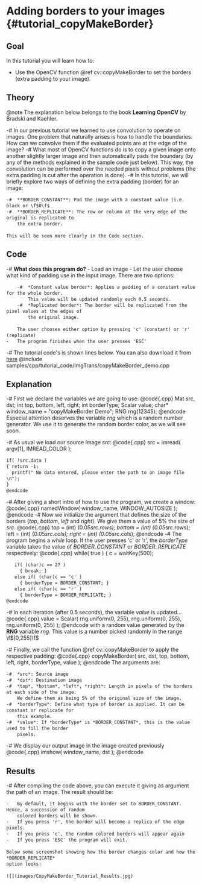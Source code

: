 Adding borders to your images {#tutorial_copyMakeBorder}
=============================

Goal
----

In this tutorial you will learn how to:

-   Use the OpenCV function @ref cv::copyMakeBorder to set the borders (extra padding to your
    image).

Theory
------

@note The explanation below belongs to the book **Learning OpenCV** by Bradski and Kaehler.

-#  In our previous tutorial we learned to use convolution to operate on images. One problem that
    naturally arises is how to handle the boundaries. How can we convolve them if the evaluated
    points are at the edge of the image?
-#  What most of OpenCV functions do is to copy a given image onto another slightly larger image and
    then automatically pads the boundary (by any of the methods explained in the sample code just
    below). This way, the convolution can be performed over the needed pixels without problems (the
    extra padding is cut after the operation is done).
-#  In this tutorial, we will briefly explore two ways of defining the extra padding (border) for an
    image:

    -#  **BORDER_CONSTANT**: Pad the image with a constant value (i.e. black or \f$0\f$
    -#  **BORDER_REPLICATE**: The row or column at the very edge of the original is replicated to
        the extra border.

    This will be seen more clearly in the Code section.

Code
----

-#  **What does this program do?**
    -   Load an image
    -   Let the user choose what kind of padding use in the input image. There are two options:

        -#  *Constant value border*: Applies a padding of a constant value for the whole border.
            This value will be updated randomly each 0.5 seconds.
        -#  *Replicated border*: The border will be replicated from the pixel values at the edges of
            the original image.

        The user chooses either option by pressing 'c' (constant) or 'r' (replicate)
    -   The program finishes when the user presses 'ESC'

-#  The tutorial code's is shown lines below. You can also download it from
    [here](https://github.com/Itseez/opencv/tree/master/samples/cpp/tutorial_code/ImgTrans/copyMakeBorder_demo.cpp)
    @include samples/cpp/tutorial_code/ImgTrans/copyMakeBorder_demo.cpp

Explanation
-----------

-#  First we declare the variables we are going to use:
    @code{.cpp}
    Mat src, dst;
    int top, bottom, left, right;
    int borderType;
    Scalar value;
    char* window_name = "copyMakeBorder Demo";
    RNG rng(12345);
    @endcode
    Especial attention deserves the variable *rng* which is a random number generator. We use it to
    generate the random border color, as we will see soon.

-#  As usual we load our source image *src*:
    @code{.cpp}
    src = imread( argv[1], IMREAD_COLOR );

    if( !src.data )
    { return -1;
      printf(" No data entered, please enter the path to an image file \n");
    }
    @endcode
-#  After giving a short intro of how to use the program, we create a window:
    @code{.cpp}
    namedWindow( window_name, WINDOW_AUTOSIZE );
    @endcode
-#  Now we initialize the argument that defines the size of the borders (*top*, *bottom*, *left* and
    *right*). We give them a value of 5% the size of *src*.
    @code{.cpp}
    top = (int) (0.05*src.rows); bottom = (int) (0.05*src.rows);
    left = (int) (0.05*src.cols); right = (int) (0.05*src.cols);
    @endcode
-#  The program begins a *while* loop. If the user presses 'c' or 'r', the *borderType* variable
    takes the value of *BORDER_CONSTANT* or *BORDER_REPLICATE* respectively:
    @code{.cpp}
    while( true )
     {
       c = waitKey(500);

       if( (char)c == 27 )
         { break; }
       else if( (char)c == 'c' )
         { borderType = BORDER_CONSTANT; }
       else if( (char)c == 'r' )
         { borderType = BORDER_REPLICATE; }
    @endcode
-#  In each iteration (after 0.5 seconds), the variable *value* is updated...
    @code{.cpp}
    value = Scalar( rng.uniform(0, 255), rng.uniform(0, 255), rng.uniform(0, 255) );
    @endcode
    with a random value generated by the **RNG** variable *rng*. This value is a number picked
    randomly in the range \f$[0,255]\f$

-#  Finally, we call the function @ref cv::copyMakeBorder to apply the respective padding:
    @code{.cpp}
    copyMakeBorder( src, dst, top, bottom, left, right, borderType, value );
    @endcode
    The arguments are:

    -#  *src*: Source image
    -#  *dst*: Destination image
    -#  *top*, *bottom*, *left*, *right*: Length in pixels of the borders at each side of the image.
        We define them as being 5% of the original size of the image.
    -#  *borderType*: Define what type of border is applied. It can be constant or replicate for
        this example.
    -#  *value*: If *borderType* is *BORDER_CONSTANT*, this is the value used to fill the border
        pixels.

-#  We display our output image in the image created previously
    @code{.cpp}
    imshow( window_name, dst );
    @endcode

Results
-------

-#  After compiling the code above, you can execute it giving as argument the path of an image. The
    result should be:

    -   By default, it begins with the border set to BORDER_CONSTANT. Hence, a succession of random
        colored borders will be shown.
    -   If you press 'r', the border will become a replica of the edge pixels.
    -   If you press 'c', the random colored borders will appear again
    -   If you press 'ESC' the program will exit.

    Below some screenshot showing how the border changes color and how the *BORDER_REPLICATE*
    option looks:

    ![](images/CopyMakeBorder_Tutorial_Results.jpg)
